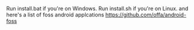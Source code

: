 Run install.bat if you're on Windows.
Run install.sh if you're on Linux.
and here's a list of foss android applcations https://github.com/offa/android-foss
